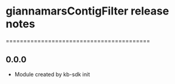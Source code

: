 # giannamarsContigFilter release notes
=========================================

0.0.0
-----
* Module created by kb-sdk init

